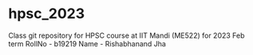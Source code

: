 # hpsc_2023
Class git repository for HPSC course at IIT Mandi (ME522) for 2023 Feb term
RollNo - b19219
Name - Rishabhanand Jha
